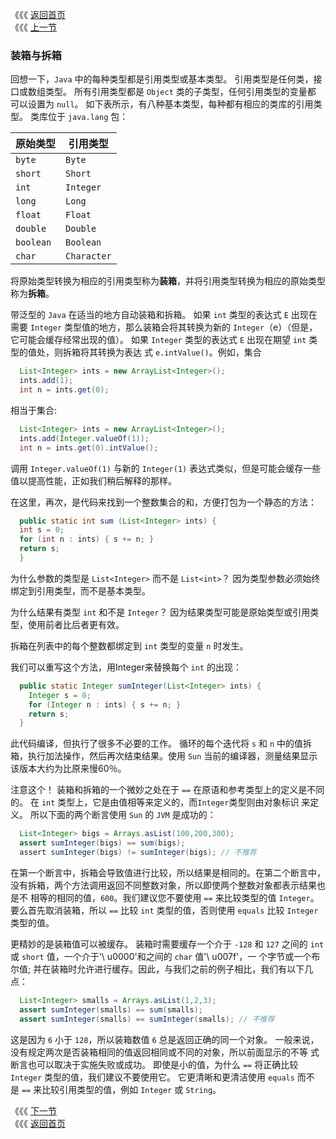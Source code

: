 《《《 [返回首页](../README.md)      <br/>
《《《 [上一节](01_Generics.md)

### 装箱与拆箱

回想一下，`Java` 中的每种类型都是引用类型或基本类型。 引用类型是任何类，接口或数组类型。 所有引用类型都是 `Object` 类的子类型，任何引用类型的变量都
可以设置为 `null`。 如下表所示，有八种基本类型，每种都有相应的类库的引用类型。 类库位于 `java.lang` 包：
  
原始类型 | 引用类型
---|---
`byte` |`Byte`
`short` |`Short`
`int` |`Integer`
`long` |`Long`
`float` |`Float`
`double` |`Double`
`boolean` |`Boolean`
`char` |`Character`

将原始类型转换为相应的引用类型称为**装箱**，并将引用类型转换为相应的原始类型称为**拆箱**。

带泛型的 `Java` 在适当的地方自动装箱和拆箱。 如果 `int` 类型的表达式 `E` 出现在需要 `Integer` 类型值的地方，那么装箱会将其转换为新的
`Integer`（e）（但是，它可能会缓存经常出现的值）。 如果 `Integer` 类型的表达式 `E` 出现在期望 `int` 类型的值处，则拆箱将其转换为表达
式 `e.intValue()`。例如，集合

```java
  List<Integer> ints = new ArrayList<Integer>();
  ints.add(1);
  int n = ints.get(0);
```
  
相当于集合:
  
```java
  List<Integer> ints = new ArrayList<Integer>();
  ints.add(Integer.valueOf(1));
  int n = ints.get(0).intValue();
```
  
调用 `Integer.valueOf(1)` 与新的 `Integer(1)` 表达式类似，但是可能会缓存一些值以提高性能，正如我们稍后解释的那样。

在这里，再次，是代码来找到一个整数集合的和，方便打包为一个静态的方法：

```java
  public static int sum (List<Integer> ints) {
  int s = 0;
  for (int n : ints) { s += n; }
  return s;
  }
```
  
为什么参数的类型是 `List<Integer>` 而不是 `List<int>`？ 因为类型参数必须始终绑定到引用类型，而不是基本类型。 

为什么结果有类型 `int` 和不是 `Integer`？ 因为结果类型可能是原始类型或引用类型，使用前者比后者更有效。

拆箱在列表中的每个整数都绑定到 `int` 类型的变量 `n` 时发生。  

我们可以重写这个方法，用Integer来替换每个 `int` 的出现：

```java
  public static Integer sumInteger(List<Integer> ints) {
    Integer s = 0;
    for (Integer n : ints) { s += n; }
    return s;
  }
```

此代码编译，但执行了很多不必要的工作。 循环的每个迭代将 `s` 和 `n` 中的值拆箱，执行加法操作，然后再次结束结果。使用 `Sun` 当前的编译器，测量结果显示
该版本大约为比原来慢60％。
  
注意这个！ 装箱和拆箱的一个微妙之处在于 `==` 在原语和参考类型上的定义是不同的。 在 `int` 类型上，它是由值相等来定义的，而`Integer`类型则由对象标识
来定义。 所以下面的两个断言使用 `Sun` 的 `JVM` 是成功的： 
  
```java
  List<Integer> bigs = Arrays.asList(100,200,300);
  assert sumInteger(bigs) == sum(bigs);
  assert sumInteger(bigs) != sumInteger(bigs); // 不推荐
```

在第一个断言中，拆箱会导致值进行比较，所以结果是相同的。在第二个断言中，没有拆箱，两个方法调用返回不同整数对象，所以即使两个整数对象都表示结果也是不
相等的相同的值，`600`。我们建议您不要使用 `==` 来比较类型的值 `Integer`。 要么首先取消装箱，所以 `==` 比较 `int` 类型的值，否则使用 `equals` 比较
`Integer`类型的值。
 
更精妙的是装箱值可以被缓存。 装箱时需要缓存一个介于 `-128` 和 `127` 之间的 `int` 或 `short` 值，一个介于'\ u0000'和之间的 `char` 值'\ u007f'，一
个字节或一个布尔值; 并在装箱时允许进行缓存。因此，与我们之前的例子相比，我们有以下几点：

```java
  List<Integer> smalls = Arrays.asList(1,2,3);
  assert sumInteger(smalls) == sum(smalls);
  assert sumInteger(smalls) == sumInteger(smalls); // 不推荐
```
 
这是因为 `6` 小于 `128`，所以装箱数值 `6` 总是返回正确的同一个对象。 一般来说，没有规定两次是否装箱相同的值返回相同或不同的对象，所以前面显示的不等
式断言也可以取决于实施失败或成功。 即使是小的值，为什么 `==` 将正确比较 `Integer` 类型的值，我们建议不要使用它。 它更清晰和更清洁使用 `equals` 而不
是 `==` 来比较引用类型的值，例如 `Integer` 或 `String`。
 
《《《 [下一节](03_Foreach.md)   <br/>
《《《 [返回首页](../README.md)
